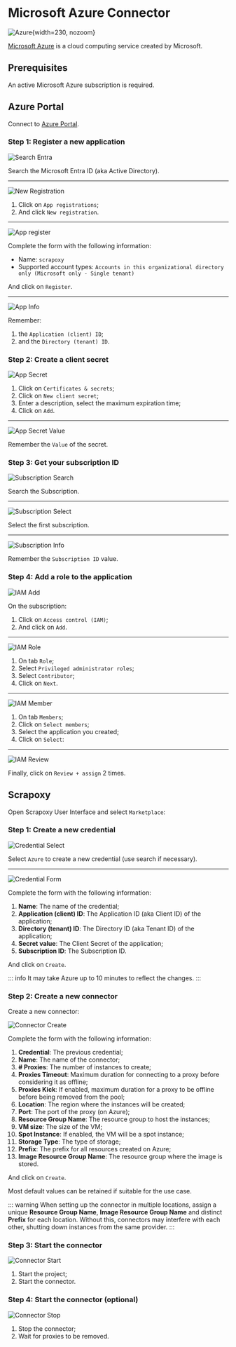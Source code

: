 # Microsoft Azure Connector

![Azure](/assets/images/azure.svg){width=230, nozoom}

[Microsoft Azure](/l/azure) is a cloud computing service created by Microsoft.


## Prerequisites

An active Microsoft Azure subscription is required.


## Azure Portal

Connect to [Azure Portal](/l/azure-portal).


### Step 1: Register a new application

![Search Entra](azure_entra_search.png)

Search the Microsoft Entra ID (aka Active Directory).

---

![New Registration](azure_app_registration.png)

1. Click on `App registrations`;
2. And click `New registration`.

---

![App register](azure_app_register.png)

Complete the form with the following information:
- Name: `scrapoxy`
- Supported account types: `Accounts in this organizational directory only (Microsoft only - Single tenant)`

And click on `Register`.

---

![App Info](azure_app_info.png)

Remember:
1. the `Application (client) ID`;
2. and the `Directory (tenant) ID`.


### Step 2: Create a client secret

![App Secret](azure_app_secret.png)

1. Click on `Certificates & secrets`;
2. Click on `New client secret`;
3. Enter a description, select the maximum expiration time;
4. Click on `Add`.

---

![App Secret Value](azure_app_secret_value.png)

Remember the `Value` of the secret.


### Step 3: Get your subscription ID

![Subscription Search](azure_subscription_search.png)

Search the Subscription.

---

![Subscription Select](azure_subscription_select.png)

Select the first subscription.

---

![Subscription Info](azure_subscription_info.png)

Remember the `Subscription ID` value.


### Step 4: Add a role to the application

![IAM Add](azure_iam_add.png)

On the subscription:
1. Click on `Access control (IAM)`;
2. And click on `Add`.

---

![IAM Role](azure_iam_add_role.png)

1. On tab `Role`;
2. Select `Privileged administrator roles`;
3. Select `Contributor`;
4. Click on `Next`.

---

![IAM Member](azure_iam_add_member.png)

1. On tab `Members`;
2. Click on `Select members`;
3. Select the application you created;
4. Click on `Select`:

---

![IAM Review](azure_iam_add_review.png)

Finally, click on `Review + assign` 2 times.


## Scrapoxy

Open Scrapoxy User Interface and select `Marketplace`:


### Step 1: Create a new credential

![Credential Select](spx_credential_select.png)

Select `Azure` to create a new credential (use search if necessary).

---

![Credential Form](spx_credential_create.png)

Complete the form with the following information:
1. **Name**: The name of the credential;
2. **Application (client) ID**: The Application ID (aka Client ID) of the application;
3. **Directory (tenant) ID**: The Directory ID (aka Tenant ID) of the application;
4. **Secret value**: The Client Secret of the application;
5. **Subscription ID**: The Subscription ID.

And click on `Create`.

::: info
It may take Azure up to 10 minutes to reflect the changes.
:::


### Step 2: Create a new connector

Create a new connector:

![Connector Create](spx_connector_create.png)

Complete the form with the following information:
1. **Credential**: The previous credential;
2. **Name**: The name of the connector;
3. **# Proxies**: The number of instances to create;
4. **Proxies Timeout**: Maximum duration for connecting to a proxy before considering it as offline;
5. **Proxies Kick**: If enabled, maximum duration for a proxy to be offline before being removed from the pool;
6. **Location**: The region where the instances will be created;
7. **Port**: The port of the proxy (on Azure);
8. **Resource Group Name**: The resource group to host the instances;
9. **VM size**: The size of the VM;
10. **Spot Instance**: If enabled, the VM will be a spot instance;
11. **Storage Type**: The type of storage;
12. **Prefix**: The prefix for all resources created on Azure;
13. **Image Resource Group Name**: The resource group where the image is stored.

And click on `Create`.

Most default values can be retained if suitable for the use case.

::: warning
When setting up the connector in multiple locations, assign a unique **Resource Group Name**, **Image Resource Group Name** and distinct **Prefix** for each location.
Without this, connectors may interfere with each other, shutting down instances from the same provider.
:::


### Step 3: Start the connector

![Connector Start](spx_connector_start.png)

1. Start the project;
2. Start the connector.


### Step 4: Start the connector (optional)

![Connector Stop](spx_connector_stop.png)

1. Stop the connector;
2. Wait for proxies to be removed.
